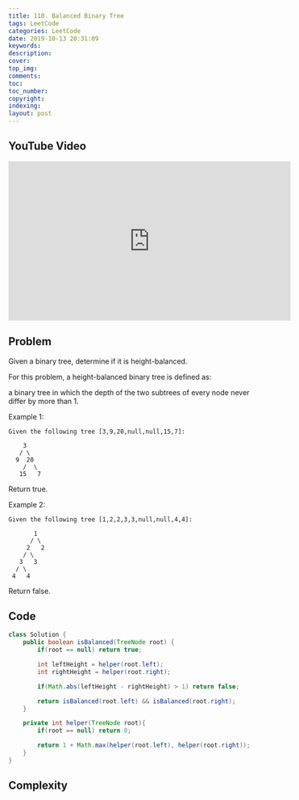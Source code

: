 ```yaml
---
title: 110. Balanced Binary Tree
tags: LeetCode
categories: LeetCode
date: 2019-10-13 20:31:09
keywords:
description:
cover:
top_img:
comments:
toc:
toc_number:
copyright:
indexing:
layout: post
---
```


## YouTube Video

<iframe width="560" height="315" src="https://www.youtube.com/embed/7vRTOS2SMuk" frameborder="0" allow="accelerometer; autoplay; encrypted-media; gyroscope; picture-in-picture" allowfullscreen></iframe>

## Problem

Given a binary tree, determine if it is height-balanced.

For this problem, a height-balanced binary tree is defined as:

a binary tree in which the depth of the two subtrees of every node never differ by more than 1.

Example 1:

```
Given the following tree [3,9,20,null,null,15,7]:

    3
   / \
  9  20
    /  \
   15   7
```

Return true.

Example 2:

```
Given the following tree [1,2,2,3,3,null,null,4,4]:

       1
      / \
     2   2
    / \
   3   3
  / \
 4   4
```

Return false.

## Code

```java
class Solution {
    public boolean isBalanced(TreeNode root) {
        if(root == null) return true;

        int leftHeight = helper(root.left);
        int rightHeight = helper(root.right);

        if(Math.abs(leftHeight - rightHeight) > 1) return false;

        return isBalanced(root.left) && isBalanced(root.right);
    }

    private int helper(TreeNode root){
        if(root == null) return 0;

        return 1 + Math.max(helper(root.left), helper(root.right));
    }
}
```

## Complexity
